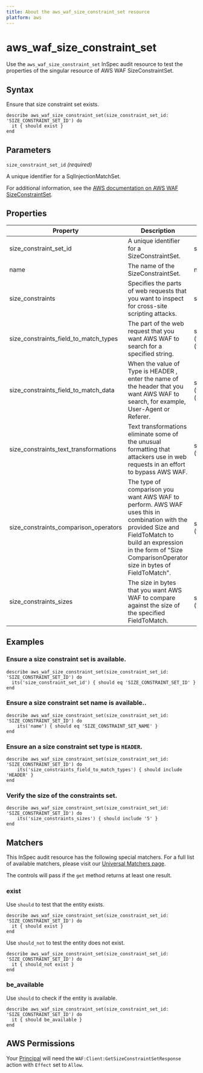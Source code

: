 ```yaml
---
title: About the aws_waf_size_constraint_set resource
platform: aws
---
```


# aws_waf_size_constraint_set

Use the `aws_waf_size_constraint_set` InSpec audit resource to test the properties of the singular resource of AWS WAF SizeConstraintSet.

## Syntax

Ensure that size constraint set exists.

    describe aws_waf_size_constraint_set(size_constraint_set_id: 'SIZE_CONSTRAINT_SET_ID') do
      it { should exist }
    end

## Parameters

`size_constraint_set_id` _(required)_

A unique identifier for a SqlInjectionMatchSet.

For additional information, see the [AWS documentation on AWS WAF SizeConstraintSet](https://docs.aws.amazon.com/AWSCloudFormation/latest/UserGuide/aws-resource-waf-sizeconstraintset.html).

## Properties

| Property | Description | Fields |
| --- | --- | --- |
| size_constraint_set_id | A unique identifier for a SizeConstraintSet. | size_constraint_set_id |
| name | The name of the SizeConstraintSet. | name |
| size_constraints | Specifies the parts of web requests that you want to inspect for cross-site scripting attacks. | size_constraints |
| size_constraints_field_to_match_types | The part of the web request that you want AWS WAF to search for a specified string. | size_constraints (field_to_match (type)) |
| size_constraints_field_to_match_data | When the value of Type is HEADER , enter the name of the header that you want AWS WAF to search, for example, User-Agent or Referer. | size_constraints (field_to_match (data)) |
| size_constraints_text_transformations | Text transformations eliminate some of the unusual formatting that attackers use in web requests in an effort to bypass AWS WAF. | size_constraints (text_transformation) |
| size_constraints_comparison_operators | The type of comparison you want AWS WAF to perform. AWS WAF uses this in combination with the provided Size and FieldToMatch to build an expression in the form of "Size ComparisonOperator size in bytes of FieldToMatch". | size_constraints (text_transformation) |
| size_constraints_sizes | The size in bytes that you want AWS WAF to compare against the size of the specified FieldToMatch. | size_constraints (text_transformation) |

## Examples

### Ensure a size constraint set is available.

    describe aws_waf_size_constraint_set(size_constraint_set_id: 'SIZE_CONSTRAINT_SET_ID') do
      its('size_constraint_set_id') { should eq 'SIZE_CONSTRAINT_SET_ID' }
    end

### Ensure a size constraint set name is available..

    describe aws_waf_size_constraint_set(size_constraint_set_id: 'SIZE_CONSTRAINT_SET_ID') do
        its('name') { should eq 'SIZE_CONSTRAINT_SET_NAME' }
    end

### Ensure an a size constraint set type is `HEADER`.

    describe aws_waf_size_constraint_set(size_constraint_set_id: 'SIZE_CONSTRAINT_SET_ID') do
        its('size_constraints_field_to_match_types') { should include 'HEADER' }
    end

### Verify the size of the constraints set.

    describe aws_waf_size_constraint_set(size_constraint_set_id: 'SIZE_CONSTRAINT_SET_ID') do
        its('size_constraints_sizes') { should include '5' }
    end

## Matchers

This InSpec audit resource has the following special matchers. For a full list of available matchers, please visit our [Universal Matchers page](https://www.inspec.io/docs/reference/matchers/).

The controls will pass if the `get` method returns at least one result.

### exist

Use `should` to test that the entity exists.

    describe aws_waf_size_constraint_set(size_constraint_set_id: 'SIZE_CONSTRAINT_SET_ID') do
      it { should exist }
    end

Use `should_not` to test the entity does not exist.

    describe aws_waf_size_constraint_set(size_constraint_set_id: 'SIZE_CONSTRAINT_SET_ID') do
      it { should_not exist }
    end

### be_available

Use `should` to check if the entity is available.

    describe aws_waf_size_constraint_set(size_constraint_set_id: 'SIZE_CONSTRAINT_SET_ID') do
      it { should be_available }
    end

## AWS Permissions

Your [Principal](https://docs.aws.amazon.com/IAM/latest/UserGuide/intro-structure.html#intro-structure-principal) will need the `WAF:Client:GetSizeConstraintSetResponse` action with `Effect` set to `Allow`.